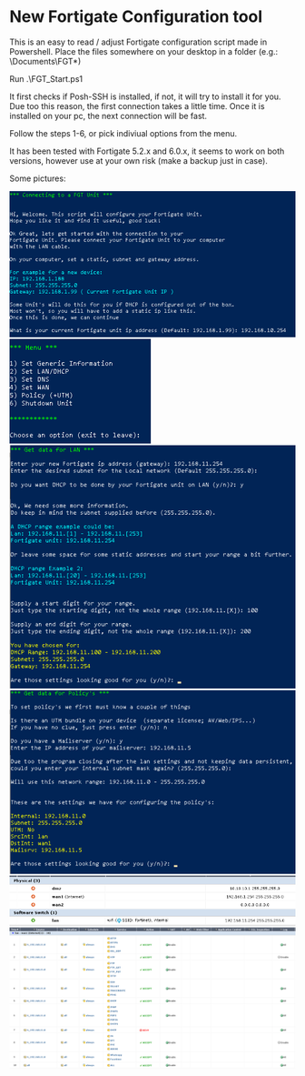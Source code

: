 # New Fortigate Configuration tool

This is an easy to read / adjust Fortigate configuration script made in Powershell.
Place the files somewhere on your desktop in a folder (e.g.: \Documents\FGT\*)

Run .\FGT_Start.ps1 

It first checks if Posh-SSH is installed, if not, it will try to install it for you. 
Due too this reason, the first connection takes a little time. Once it is installed on your pc, the next connection will be fast.  

Follow the steps 1-6, or pick indiviual options from the menu. 

It has been tested with Fortigate 5.2.x and 6.0.x, it seems to work on both versions, however use at your own risk (make a backup just in case).

Some pictures:

![Alt text](/Pictures/FGT_Connect.png?raw=true "Optional Title") <br/>
![Alt text](/Pictures/FGT_Menu_options.png?raw=true "Optional Title") <br/>
![Alt text](/Pictures/FGT_Lan.png?raw=true "Optional Title") <br/>
![Alt text](/Pictures/FGT_Policy.png?raw=true "Optional Title") <br/>
![Alt text](/Pictures/FGT_Gui_Int.png?raw=true "Optional Title") <br/>
![Alt text](/Pictures/FGT_Gui_Policy.png?raw=true "Optional Title") <br/>
